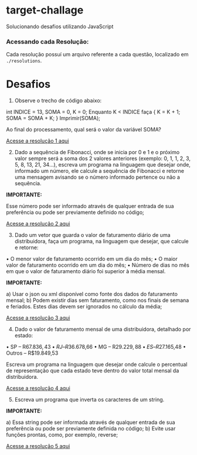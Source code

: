 # target-challage

Solucionando desafios utilizando JavaScript

### Acessando cada Resolução:

Cada resolução possuí um arquivo referente a cada questão, localizado em `./resolutions`.


# Desafios 

1) Observe o trecho de código abaixo:

 int INDICE = 13, SOMA = 0, K = 0;
Enquanto K < INDICE faça { K = K + 1; SOMA = SOMA + K; }
Imprimir(SOMA);

Ao final do processamento, qual será o valor da variável SOMA?

[Acesse a resolução 1 aqui](./resolutions//question-1.js)

2) Dado a sequência de Fibonacci, onde se inicia por 0 e 1 e o próximo valor sempre será a soma dos 2 valores anteriores (exemplo: 0, 1, 1, 2, 3, 5, 8, 13, 21, 34...), escreva um programa na linguagem que desejar onde, informado um número, ele calcule a sequência de Fibonacci e retorne uma mensagem avisando se o número informado pertence ou não a sequência.

**IMPORTANTE:** 

Esse número pode ser informado através de qualquer entrada de sua preferência ou pode ser previamente definido no código;

[Acesse a resolução 2 aqui](./resolutions//question-2.js)

3) Dado um vetor que guarda o valor de faturamento diário de uma distribuidora, faça um programa, na linguagem que desejar, que calcule e retorne:

• O menor valor de faturamento ocorrido em um dia do mês;
• O maior valor de faturamento ocorrido em um dia do mês;
• Número de dias no mês em que o valor de faturamento diário foi superior à média mensal.

**IMPORTANTE:**

a) Usar o json ou xml disponível como fonte dos dados do faturamento mensal;
b) Podem existir dias sem faturamento, como nos finais de semana e feriados. Estes dias devem ser ignorados no cálculo da média;


[Acesse a resolução 3 aqui](./resolutions//question-3.js)

4) Dado o valor de faturamento mensal de uma distribuidora, detalhado por estado:

• SP – R$67.836,43
• RJ – R$36.678,66
• MG – R$29.229,88
• ES – R$27.165,48
• Outros – R$19.849,53

Escreva um programa na linguagem que desejar onde calcule o percentual de representação que cada estado teve dentro do valor total mensal da distribuidora.  


[Acesse a resolução 4 aqui](./resolutions//question-4.js)

5) Escreva um programa que inverta os caracteres de um string.

**IMPORTANTE:**

a) Essa string pode ser informada através de qualquer entrada de sua preferência ou pode ser previamente definida no código;
b) Evite usar funções prontas, como, por exemplo, reverse;

[Acesse a resolução 5 aqui](./resolutions//question-5.js)
